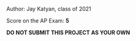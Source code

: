 Author: Jay Katyan, class of 2021

Score on the AP Exam: **5**

**DO NOT SUBMIT THIS PROJECT AS YOUR OWN**
